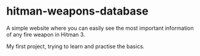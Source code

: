# hitman-weapons-database

A simple website where you can easily see the most important information of any fire weapon in Hitman 3.

My first project, trying to learn and practise the basics.
